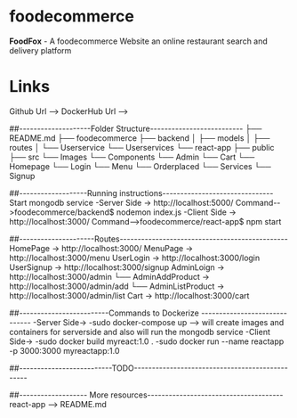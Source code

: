 # foodecommerce
  **FoodFox**
    - A foodecommerce Website an online restaurant search and delivery platform
  
# Links
  Github Url --> 
  DockerHub Url -->

##--------------------Folder Structure--------------------------
  ├── README.md
  ├── foodecommerce
  ├── backend
  │   ├── models
  │   ├── routes
  │   └── Userservice
      └── Userservices
  └── react-app
      ├── public
      ├── src
           └── Images
           └── Components
                  └── Admin
                  └── Cart
                  └── Homepage
                  └── Login
                  └── Menu
                  └── Orderplaced
                  └── Services
                  └── Signup
                
##-------------------Running instructions-------------------------------
  Start mongodb service
    -Server Side -> http://localhost:5000/
        Command-->foodecommerce/backend$ nodemon index.js
    -Client Side -> http://localhost:3000/
        Command-->foodecommerce/react-app$ npm start
      
##---------------------Routes-----------------------------------------------
  HomePage -> http://localhost:3000/
  MenuPage -> http://localhost:3000/menu
  UserLogin -> http://localhost:3000/login
  UserSignup -> http://localhost:3000/signup
  AdminLoign -> http://localhost:3000/admin
        └── AdminAddProduct ->  http://localhost:3000/admin/add
        └── AdminListProduct ->  http://localhost:3000/admin/list
  Cart -> http://localhost:3000/cart
 
##-------------------------Commands to Dockerize ------------------------------
  -Server Side->
    -sudo docker-compose up  --> will create images and containers for serverside and also will run the mongodb service
  -Client Side->
    -sudo docker build myreact:1.0 .
    -sudo docker run --name reactapp -p 3000:3000 myreactapp:1.0
  
##--------------------------TODO------------------------------------------------


##------------------- More resources--------------------------------------
  react-app --> README.md
